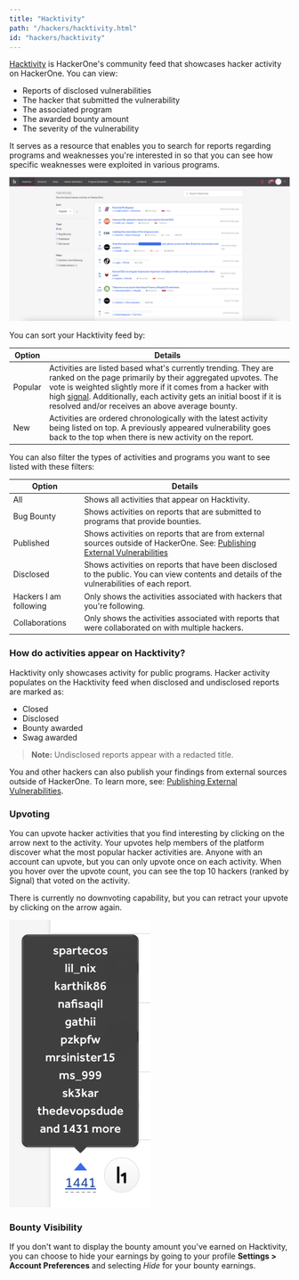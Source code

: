 ```yaml
---
title: "Hacktivity"
path: "/hackers/hacktivity.html"
id: "hackers/hacktivity"
---
```


[Hacktivity](https://hackerone.com/hacktivity?sort_type=popular&filter=type%3Aall&page=1&range=forever) is HackerOne's community feed that showcases hacker activity on HackerOne. You can view:
* Reports of disclosed vulnerabilities
* The hacker that submitted the vulnerability
* The associated program
* The awarded bounty amount
* The severity of the vulnerability

It serves as a resource that enables you to search for reports regarding programs and weaknesses you're interested in so that you can see how specific weaknesses were exploited in various programs.

![hacktivity page](./images/hacktivity-1c.png)

You can sort your Hacktivity feed by:

Option | Details
---- | --------
Popular | Activities are listed based what's currently trending. They are ranked on the page primarily by their aggregated upvotes. The vote is weighted slightly more if it comes from a hacker with high [signal](signal-and-impact.html). Additionally, each activity gets an initial boost if it is resolved and/or receives an above average bounty.
New | Activities are ordered chronologically with the latest activity being listed on top. A previously appeared vulnerability goes back to the top when there is new activity on the report.

You can also filter the types of activities and programs you want to see listed with these filters:

Option | Details
------------- | --------
All | Shows all activities that appear on Hacktivity.
Bug Bounty | Shows activities on reports that are submitted to programs that provide bounties.
Published | Shows activities on reports that are from external sources outside of HackerOne. See: [Publishing External Vulnerabilities](/hackers/publishing-external-vulnerabilities.html)
Disclosed | Shows activities on reports that have been disclosed to the public. You can view contents and details of the vulnerabilities of each report.  
Hackers I am following | Only shows the activities associated with hackers that you're following.
Collaborations | Only shows the activities associated with reports that were collaborated on with multiple hackers.  

### How do activities appear on Hacktivity?
Hacktivity only showcases activity for public programs. Hacker activity populates on the Hacktivity feed when disclosed and undisclosed reports are marked as:
* Closed
* Disclosed
* Bounty awarded
* Swag awarded

> **Note:** Undisclosed reports appear with a redacted title.

You and other hackers can also publish your findings from external sources outside of HackerOne. To learn more, see: [Publishing External Vulnerabilities](/hackers/publishing-external-vulnerabilities.html).

### Upvoting
You can upvote hacker activities that you find interesting by clicking on the arrow next to the activity. Your upvotes help members of the platform discover what the most popular hacker activities are. Anyone with an account can upvote, but you can only upvote once on each activity. When you hover over the upvote count, you can see the top 10 hackers (ranked by Signal) that voted on the activity.

There is currently no downvoting capability, but you can retract your upvote by clicking on the arrow again.

![hacktivity upvoting](./images/hacktivity-upvoting.png)

### Bounty Visibility
If you don't want to display the bounty amount you've earned on Hacktivity, you can choose to hide your earnings by going to your profile **Settings > Account Preferences** and selecting *Hide* for your bounty earnings.
